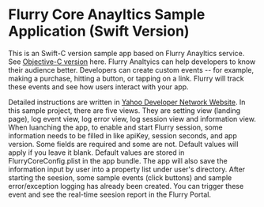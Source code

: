 # Flurry Core Anayltics Sample Application (Swift Version)

This is an Swift-C version sample app based on Flurry Anayltics service. See [Objective-C version](https://git.ouroath.com/yxu03/FlurryCoreAnalyticsSampleApp_Obj) here. Flurry Analtyics can help developers to know their audience better. Developers can create custom events -- for example, making a purchase, hitting a button, or tapping on a link. Flurry will track these events and see how users interact with your app.  <br/>

Detailed instructions are written in [Yahoo Developer Network Website](https://developer.yahoo.com/flurry/docs/analytics/gettingstarted/events/ios/). In this sample project, there are five views. They are setting view (landing page), log event view, log error view, log session view and information view. When luanching the app, to enable and start Flurry session, some information needs to be filled in like apiKey, session seconds, and app version. Some fields are required and some are not. Default values will apply if you leave it blank. Default values are stored in FlurryCoreConfig.plist in the app bundle. The app will also save the information input by user into a property list under user's directory. After starting the seesion, some sample events (click buttons) and sample error/exception logging has already been created. You can trigger these event and see the real-time seesion report in the Flurry Portal.
